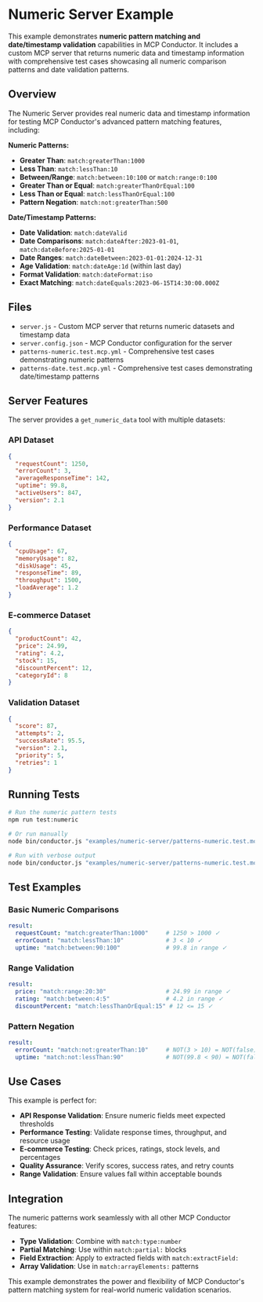 # Numeric Server Example

This example demonstrates **numeric pattern matching and date/timestamp validation** capabilities in MCP Conductor. It includes a custom MCP server that returns numeric data and timestamp information with comprehensive test cases showcasing all numeric comparison patterns and date validation patterns.

## Overview

The Numeric Server provides real numeric data and timestamp information for testing MCP Conductor's advanced pattern matching features, including:

**Numeric Patterns:**
- **Greater Than**: `match:greaterThan:1000`
- **Less Than**: `match:lessThan:10`
- **Between/Range**: `match:between:10:100` or `match:range:0:100`
- **Greater Than or Equal**: `match:greaterThanOrEqual:100`
- **Less Than or Equal**: `match:lessThanOrEqual:100`
- **Pattern Negation**: `match:not:greaterThan:500`

**Date/Timestamp Patterns:**
- **Date Validation**: `match:dateValid`
- **Date Comparisons**: `match:dateAfter:2023-01-01`, `match:dateBefore:2025-01-01`
- **Date Ranges**: `match:dateBetween:2023-01-01:2024-12-31`
- **Age Validation**: `match:dateAge:1d` (within last day)
- **Format Validation**: `match:dateFormat:iso`
- **Exact Matching**: `match:dateEquals:2023-06-15T14:30:00.000Z`

## Files

- `server.js` - Custom MCP server that returns numeric datasets and timestamp data
- `server.config.json` - MCP Conductor configuration for the server
- `patterns-numeric.test.mcp.yml` - Comprehensive test cases demonstrating numeric patterns
- `patterns-date.test.mcp.yml` - Comprehensive test cases demonstrating date/timestamp patterns

## Server Features

The server provides a `get_numeric_data` tool with multiple datasets:

### API Dataset
```json
{
  "requestCount": 1250,
  "errorCount": 3,
  "averageResponseTime": 142,
  "uptime": 99.8,
  "activeUsers": 847,
  "version": 2.1
}
```

### Performance Dataset
```json
{
  "cpuUsage": 67,
  "memoryUsage": 82,
  "diskUsage": 45,
  "responseTime": 89,
  "throughput": 1500,
  "loadAverage": 1.2
}
```

### E-commerce Dataset
```json
{
  "productCount": 42,
  "price": 24.99,
  "rating": 4.2,
  "stock": 15,
  "discountPercent": 12,
  "categoryId": 8
}
```

### Validation Dataset
```json
{
  "score": 87,
  "attempts": 2,
  "successRate": 95.5,
  "version": 2.1,
  "priority": 5,
  "retries": 1
}
```

## Running Tests

```bash
# Run the numeric pattern tests
npm run test:numeric

# Or run manually
node bin/conductor.js "examples/numeric-server/patterns-numeric.test.mcp.yml" --config "examples/numeric-server/server.config.json"

# Run with verbose output
node bin/conductor.js "examples/numeric-server/patterns-numeric.test.mcp.yml" --config "examples/numeric-server/server.config.json" --verbose
```

## Test Examples

### Basic Numeric Comparisons
```yaml
result:
  requestCount: "match:greaterThan:1000"     # 1250 > 1000 ✓
  errorCount: "match:lessThan:10"            # 3 < 10 ✓
  uptime: "match:between:90:100"             # 99.8 in range ✓
```

### Range Validation
```yaml
result:
  price: "match:range:20:30"                 # 24.99 in range ✓ 
  rating: "match:between:4:5"                # 4.2 in range ✓
  discountPercent: "match:lessThanOrEqual:15" # 12 <= 15 ✓
```

### Pattern Negation
```yaml
result:
  errorCount: "match:not:greaterThan:10"     # NOT(3 > 10) = NOT(false) = true ✓
  uptime: "match:not:lessThan:90"            # NOT(99.8 < 90) = NOT(false) = true ✓
```

## Use Cases

This example is perfect for:

- **API Response Validation**: Ensure numeric fields meet expected thresholds
- **Performance Testing**: Validate response times, throughput, and resource usage
- **E-commerce Testing**: Check prices, ratings, stock levels, and percentages
- **Quality Assurance**: Verify scores, success rates, and retry counts
- **Range Validation**: Ensure values fall within acceptable bounds

## Integration

The numeric patterns work seamlessly with all other MCP Conductor features:

- **Type Validation**: Combine with `match:type:number`
- **Partial Matching**: Use within `match:partial:` blocks
- **Field Extraction**: Apply to extracted fields with `match:extractField:`
- **Array Validation**: Use in `match:arrayElements:` patterns

This example demonstrates the power and flexibility of MCP Conductor's pattern matching system for real-world numeric validation scenarios.
